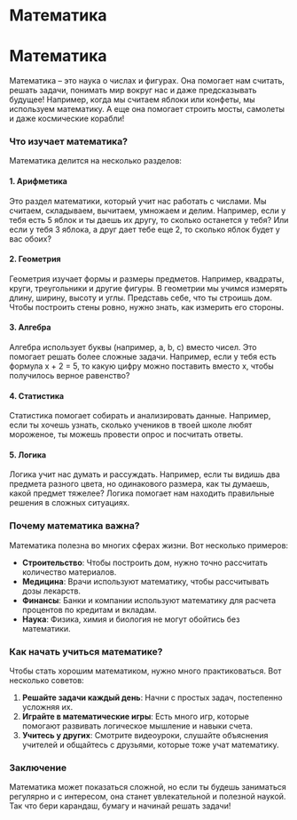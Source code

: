 # Математика

# Математика

Математика – это наука о числах и фигурах. Она помогает нам считать, решать задачи, понимать мир вокруг нас и даже предсказывать будущее! Например, когда мы считаем яблоки или конфеты, мы используем математику. А еще она помогает строить мосты, самолеты и даже космические корабли!

### Что изучает математика?

Математика делится на несколько разделов:

#### 1. **Арифметика**  
   Это раздел математики, который учит нас работать с числами. Мы считаем, складываем, вычитаем, умножаем и делим. Например, если у тебя есть 5 яблок и ты даешь их другу, то сколько останется у тебя? Или если у тебя 3 яблока, а друг дает тебе еще 2, то сколько яблок будет у вас обоих?

#### 2. **Геометрия**  
   Геометрия изучает формы и размеры предметов. Например, квадраты, круги, треугольники и другие фигуры. В геометрии мы учимся измерять длину, ширину, высоту и углы. Представь себе, что ты строишь дом. Чтобы построить стены ровно, нужно знать, как измерить его стороны.

#### 3. **Алгебра**  
   Алгебра использует буквы (например, a, b, c) вместо чисел. Это помогает решать более сложные задачи. Например, если у тебя есть формула x + 2 = 5, то какую цифру можно поставить вместо x, чтобы получилось верное равенство?

#### 4. **Статистика**  
   Статистика помогает собирать и анализировать данные. Например, если ты хочешь узнать, сколько учеников в твоей школе любят мороженое, ты можешь провести опрос и посчитать ответы.

#### 5. **Логика**  
   Логика учит нас думать и рассуждать. Например, если ты видишь два предмета разного цвета, но одинакового размера, как ты думаешь, какой предмет тяжелее? Логика помогает нам находить правильные решения в сложных ситуациях.

### Почему математика важна?

Математика полезна во многих сферах жизни. Вот несколько примеров:

- **Строительство**: Чтобы построить дом, нужно точно рассчитать количество материалов.
- **Медицина**: Врачи используют математику, чтобы рассчитывать дозы лекарств.
- **Финансы**: Банки и компании используют математику для расчета процентов по кредитам и вкладам.
- **Наука**: Физика, химия и биология не могут обойтись без математики.

### Как начать учиться математике?

Чтобы стать хорошим математиком, нужно много практиковаться. Вот несколько советов:

1. **Решайте задачи каждый день**: Начни с простых задач, постепенно усложняя их.
2. **Играйте в математические игры**: Есть много игр, которые помогают развивать логическое мышление и навыки счета.
3. **Учитесь у других**: Смотрите видеоуроки, слушайте объяснения учителей и общайтесь с друзьями, которые тоже учат математику.

### Заключение

Математика может показаться сложной, но если ты будешь заниматься регулярно и с интересом, она станет увлекательной и полезной наукой. Так что бери карандаш, бумагу и начинай решать задачи!